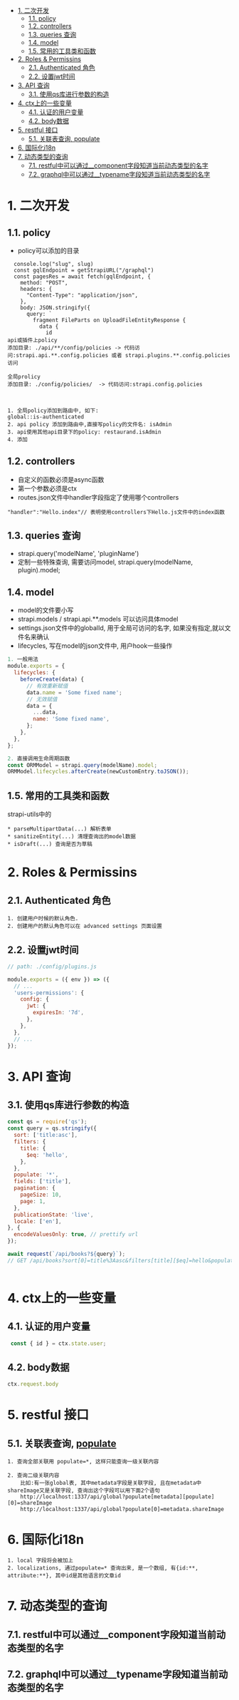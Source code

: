 - [1. 二次开发](#1-二次开发)
  - [1.1. policy](#11-policy)
  - [1.2. controllers](#12-controllers)
  - [1.3. queries 查询](#13-queries-查询)
  - [1.4. model](#14-model)
  - [1.5. 常用的工具类和函数](#15-常用的工具类和函数)
- [2. Roles & Permissins](#2-roles--permissins)
  - [2.1. Authenticated 角色](#21-authenticated-角色)
  - [2.2. 设置jwt时间](#22-设置jwt时间)
- [3. API 查询](#3-api-查询)
  - [3.1. 使用qs库进行参数的构造](#31-使用qs库进行参数的构造)
- [4. ctx上的一些变量](#4-ctx上的一些变量)
  - [4.1. 认证的用户变量](#41-认证的用户变量)
  - [4.2. body数据](#42-body数据)
- [5. restful 接口](#5-restful-接口)
  - [5.1. 关联表查询, populate](#51-关联表查询-populate)
- [6. 国际化i18n](#6-国际化i18n)
- [7. 动态类型的查询](#7-动态类型的查询)
  - [7.1. restful中可以通过__component字段知道当前动态类型的名字](#71-restful中可以通过__component字段知道当前动态类型的名字)
  - [7.2. graphql中可以通过__typename字段知道当前动态类型的名字](#72-graphql中可以通过__typename字段知道当前动态类型的名字)

# 1. 二次开发
## 1.1. policy
* policy可以添加的目录
```ages that match this slug
  console.log("slug", slug)
  const gqlEndpoint = getStrapiURL("/graphql")
  const pagesRes = await fetch(gqlEndpoint, {
    method: "POST",
    headers: {
      "Content-Type": "application/json",
    },
    body: JSON.stringify({
      query: `
        fragment FileParts on UploadFileEntityResponse {
          data {
            id
api或插件上policy
添加目录: ./api/**/config/policies -> 代码访问:strapi.api.**.config.policies 或者 strapi.plugins.**.config.policies 访问

全局prolicy 
添加目录: ./config/policies/  -> 代码访问:strapi.config.policies



1. 全局policy添加到路由中, 如下: 
global::is-authenticated
2. api policy 添加到路由中,直接写policy的文件名: isAdmin
3. api使用其他api目录下的policy: restaurand.isAdmin
4. 添加

```

## 1.2. controllers
* 自定义的函数必须是async函数
* 第一个参数必须是ctx
* routes.json文件中handler字段指定了使用哪个controllers
```
"handler":"Hello.index"// 表明使用controllers下Hello.js文件中的index函数
```

## 1.3. queries 查询
* strapi.query('modelName', 'pluginName')
* 定制一些特殊查询, 需要访问model, strapi.query(modelName, plugin).model;

## 1.4. model
* model的文件要小写
* strapi.models / strapi.api.**.models 可以访问具体model
* settings.json文件中的globalId,  用于全局可访问的名字, 如果没有指定,就以文件名来确认
* lifecycles, 写在model的json文件中, 用户hook一些操作
``` javascript
1. 一般用法
module.exports = {
  lifecycles: {
    beforeCreate(data) {
      // 有效重新赋值
      data.name = 'Some fixed name';
      // 无效赋值
      data = {
        ...data,
        name: 'Some fixed name',
      };
    },
  },
};

2. 直接调用生命周期函数
const ORMModel = strapi.query(modelName).model;
ORMModel.lifecycles.afterCreate(newCustomEntry.toJSON());
```


## 1.5. 常用的工具类和函数
strapi-utils中的
```
* parseMultipartData(...) 解析表单
* sanitizeEntity(...) 清理查询出的model数据
* isDraft(...) 查询是否为草稿
```




# 2. Roles & Permissins
## 2.1. Authenticated 角色
```
1. 创建用户时候的默认角色.
2. 创建用户的默认角色可以在 advanced settings 页面设置
```
## 2.2. 设置jwt时间
```js
// path: ./config/plugins.js

module.exports = ({ env }) => ({
  // ...
  'users-permissions': {
    config: {
      jwt: {
        expiresIn: '7d',
      },
    },
  },
  // ...
});
```


# 3. API 查询
## 3.1. 使用qs库进行参数的构造
```js
const qs = require('qs');
const query = qs.stringify({
  sort: ['title:asc'],
  filters: {
    title: {
      $eq: 'hello',
    },
  },
  populate: '*',
  fields: ['title'],
  pagination: {
    pageSize: 10,
    page: 1,
  },
  publicationState: 'live',
  locale: ['en'],
}, {
  encodeValuesOnly: true, // prettify url
});

await request(`/api/books?${query}`);
// GET /api/books?sort[0]=title%3Aasc&filters[title][$eq]=hello&populate=%2A&fields[0]=title&pagination[pageSize]=10&pagination[page]=1&publicationState=live&locale[0]=en
 
```




# 4. ctx上的一些变量
## 4.1. 认证的用户变量
```js
 const { id } = ctx.state.user;
```
## 4.2. body数据
```js
ctx.request.body
```





# 5. restful 接口
## 5.1. 关联表查询, [populate](https://docs.strapi.io/developer-docs/latest/developer-resources/database-apis-reference/rest/populating-fields.html#component-dynamic-zones)
```
1. 查询全部关联用 populate=*, 这样只能查询一级关联内容

2. 查询二级关联内容
    比如:有一张global表, 其中metadata字段是关联字段, 且在metadata中shareImage又是关联字段, 查询出这个字段可以用下面2个语句
    http://localhost:1337/api/global?populate[metadata][populate][0]=shareImage
    http://localhost:1337/api/global?populate[0]=metadata.shareImage
```



# 6. 国际化i18n
```
1. local 字段将会被加上
2. localizations, 通过populate=* 查询出来, 是一个数组, 有{id:**, attribute:**}, 其中id是其他语言的文章id
```



# 7. 动态类型的查询

## 7.1. restful中可以通过__component字段知道当前动态类型的名字
## 7.2. graphql中可以通过__typename字段知道当前动态类型的名字